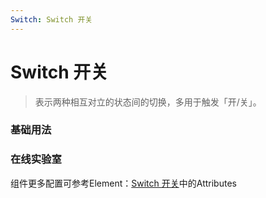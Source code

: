 ```yaml
---
Switch: Switch 开关
---
```

# Switch 开关

> 表示两种相互对立的状态间的切换，多用于触发「开/关」。

### 基础用法

<ClientOnly>
<field-switch-demo blockName="switchField1" onlineDemo="https://codepen.io/w3cmark/pen/rNBrZPq"/>
</ClientOnly>

### 在线实验室
<ClientOnly>
<ams-config name="switch" type="field"/>
</ClientOnly>

组件更多配置可参考Element：[Switch 开关](http://element-cn.eleme.io/#/zh-CN/component/switch)中的Attributes